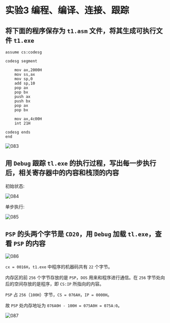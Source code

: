 # 实验3 编程、编译、连接、跟踪

## 将下面的程序保存为 `t1.asm` 文件，将其生成可执行文件 `t1.exe`

```
assume cs:codesg

codesg segment

    mov ax,2000H
    mov ss,ax
    mov sp,0
    add sp,10
    pop ax
    pop bx
    push ax
    push bx
    pop ax
    pop bx
    
    mov ax,4c00H
    int 21H

codesg ends
end
```
![083]()

## 用 `Debug` 跟踪 `tl.exe` 的执行过程，写出每一步执行后，相关寄存器中的内容和栈顶的内容

初始状态:

![084]()

单步执行:

![085]()

## `PSP` 的头两个字节是 `CD20`，用 `Debug` 加载 `tl.exe`，查看 `PSP` 的内容

![086]()

`cx = 0016H`，`t1.exe` 中程序的机器码共有 `22` 个字节。

内存区的前 `256` 个字节存放的是 `PSP`，`DOS` 用来和程序进行通信。在 `256` 字节处向后的空间存放的是程序，即 `CS:IP` 所指向的内容。

`PSP` 占 `256`（`100H`）字节，`CS = 076AH`，`IP = 0000H`。

故 `PSP` 处内存地址为 `076A0H - 100H = 075A0H = 075A:0`。

![087]()